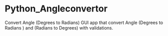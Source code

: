 # Python_Angleconvertor
Convert Angle (Degrees to Radians)
GUI app that convert Angle (Degrees to Radians ) and (Radians to Degrees) with validations.
